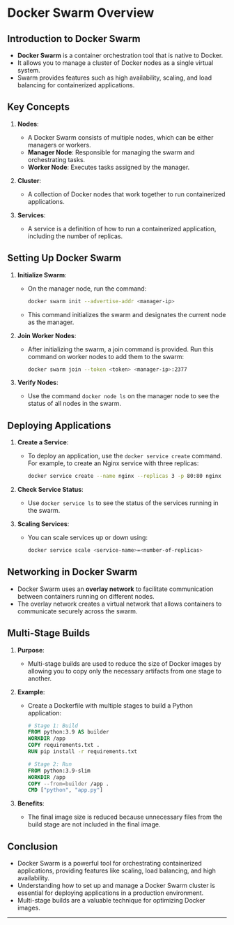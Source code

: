 # Docker Swarm Overview

## Introduction to Docker Swarm
- **Docker Swarm** is a container orchestration tool that is native to Docker.
- It allows you to manage a cluster of Docker nodes as a single virtual system.
- Swarm provides features such as high availability, scaling, and load balancing for containerized applications.

## Key Concepts
1. **Nodes**: 
   - A Docker Swarm consists of multiple nodes, which can be either managers or workers.
   - **Manager Node**: Responsible for managing the swarm and orchestrating tasks.
   - **Worker Node**: Executes tasks assigned by the manager.

2. **Cluster**: 
   - A collection of Docker nodes that work together to run containerized applications.

3. **Services**: 
   - A service is a definition of how to run a containerized application, including the number of replicas.

## Setting Up Docker Swarm
1. **Initialize Swarm**:
   - On the manager node, run the command:
     ```bash
     docker swarm init --advertise-addr <manager-ip>
     ```
   - This command initializes the swarm and designates the current node as the manager.

2. **Join Worker Nodes**:
   - After initializing the swarm, a join command is provided. Run this command on worker nodes to add them to the swarm:
     ```bash
     docker swarm join --token <token> <manager-ip>:2377
     ```

3. **Verify Nodes**:
   - Use the command `docker node ls` on the manager node to see the status of all nodes in the swarm.

## Deploying Applications
1. **Create a Service**:
   - To deploy an application, use the `docker service create` command. For example, to create an Nginx service with three replicas:
     ```bash
     docker service create --name nginx --replicas 3 -p 80:80 nginx
     ```

2. **Check Service Status**:
   - Use `docker service ls` to see the status of the services running in the swarm.

3. **Scaling Services**:
   - You can scale services up or down using:
     ```bash
     docker service scale <service-name>=<number-of-replicas>
     ```

## Networking in Docker Swarm
- Docker Swarm uses an **overlay network** to facilitate communication between containers running on different nodes.
- The overlay network creates a virtual network that allows containers to communicate securely across the swarm.

## Multi-Stage Builds
1. **Purpose**:
   - Multi-stage builds are used to reduce the size of Docker images by allowing you to copy only the necessary artifacts from one stage to another.

2. **Example**:
   - Create a Dockerfile with multiple stages to build a Python application:
     ```dockerfile
     # Stage 1: Build
     FROM python:3.9 AS builder
     WORKDIR /app
     COPY requirements.txt .
     RUN pip install -r requirements.txt

     # Stage 2: Run
     FROM python:3.9-slim
     WORKDIR /app
     COPY --from=builder /app .
     CMD ["python", "app.py"]
     ```

3. **Benefits**:
   - The final image size is reduced because unnecessary files from the build stage are not included in the final image.

## Conclusion
- Docker Swarm is a powerful tool for orchestrating containerized applications, providing features like scaling, load balancing, and high availability.
- Understanding how to set up and manage a Docker Swarm cluster is essential for deploying applications in a production environment.
- Multi-stage builds are a valuable technique for optimizing Docker images.

---
